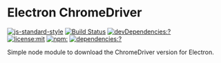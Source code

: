 # Electron ChromeDriver

[![js-standard-style](https://img.shields.io/badge/code%20style-standard-brightgreen.svg?style=flat)](http://standardjs.com/)
[![Build Status](https://travis-ci.org/kevinsawicki/spectron.svg?branch=master)](https://travis-ci.org/kevinsawicki/electron-chromedriver)
[![devDependencies:?](https://img.shields.io/david/kevinsawicki/electron-chromedriver.svg)](https://david-dm.org/kevinsawicki/electron-chromedriver)
<br>
[![license:mit](https://img.shields.io/badge/license-mit-blue.svg)](https://opensource.org/licenses/MIT)
[![npm:](https://img.shields.io/npm/v/electron-chromedriver.svg)](https://www.npmjs.com/packages/electron-chromedriver)
[![dependencies:?](https://img.shields.io/npm/dm/electron-chromedriver.svg)](https://www.npmjs.com/packages/electron-chromedriver)

Simple node module to download the ChromeDriver version for Electron.
